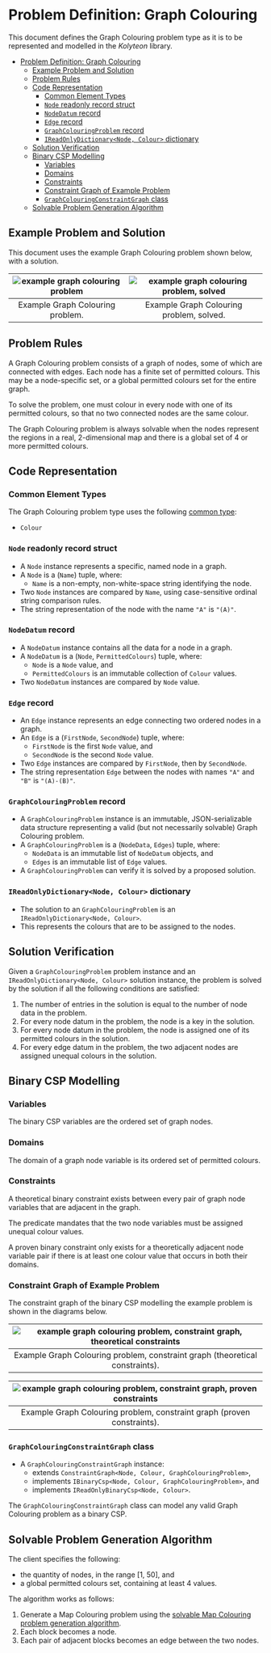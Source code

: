 # Problem Definition: Graph Colouring

This document defines the Graph Colouring problem type as it is to be represented and modelled in the *Kolyteon* library.

- [Problem Definition: Graph Colouring](#problem-definition-graph-colouring)
  - [Example Problem and Solution](#example-problem-and-solution)
  - [Problem Rules](#problem-rules)
  - [Code Representation](#code-representation)
    - [Common Element Types](#common-element-types)
    - [`Node` readonly record struct](#node-readonly-record-struct)
    - [`NodeDatum` record](#nodedatum-record)
    - [`Edge` record](#edge-record)
    - [`GraphColouringProblem` record](#graphcolouringproblem-record)
    - [`IReadOnlyDictionary<Node, Colour>` dictionary](#ireadonlydictionarynode-colour-dictionary)
  - [Solution Verification](#solution-verification)
  - [Binary CSP Modelling](#binary-csp-modelling)
    - [Variables](#variables)
    - [Domains](#domains)
    - [Constraints](#constraints)
    - [Constraint Graph of Example Problem](#constraint-graph-of-example-problem)
    - [`GraphColouringConstraintGraph` class](#graphcolouringconstraintgraph-class)
  - [Solvable Problem Generation Algorithm](#solvable-problem-generation-algorithm)

## Example Problem and Solution

This document uses the example Graph Colouring problem shown below, with a solution.

| ![example graph colouring problem](media/example-problems-graph-colouring-problem.png) | ![example graph colouring problem, solved](media/example-problems-graph-colouring-problem-solved.png) |
|:--------------------------------------------------------------------------------------:|:-----------------------------------------------------------------------------------------------------:|
|                            Example Graph Colouring problem.                            |                               Example Graph Colouring problem, solved.                                |

## Problem Rules

A Graph Colouring problem consists of a graph of nodes, some of which are connected with edges. Each node has a finite set of permitted colours. This may be a node-specific set, or a global permitted colours set for the entire graph.

To solve the problem, one must colour in every node with one of its permitted colours, so that no two connected nodes are the same colour.

The Graph Colouring problem is always solvable when the nodes represent the regions in a real, 2-dimensional map and there is a global set of 4 or more permitted colours.

## Code Representation

### Common Element Types

The Graph Colouring problem type uses the following [common type](problem_definition_common_elements.md):

- `Colour`

### `Node` readonly record struct

- A `Node` instance represents a specific, named node in a graph.
- A `Node` is a (`Name`) tuple, where:
  - `Name` is a non-empty, non-white-space string identifying the node.
- Two `Node` instances are compared by `Name`, using case-sensitive ordinal string comparison rules.
- The string representation of the node with the name `"A"` is `"(A)"`.

### `NodeDatum` record

- A `NodeDatum` instance contains all the data for a node in a graph.
- A `NodeDatum` is a (`Node`, `PermittedColours`) tuple, where:
  - `Node` is a `Node` value, and
  - `PermittedColours` is an immutable collection of `Colour` values.
- Two `NodeDatum` instances are compared by `Node` value.

### `Edge` record

- An `Edge` instance represents an edge connecting two ordered nodes in a graph.
- An `Edge` is a (`FirstNode`, `SecondNode`) tuple, where:
  - `FirstNode` is the first `Node` value, and
  - `SecondNode` is the second `Node` value.
- Two `Edge` instances are compared by `FirstNode`, then by `SecondNode`.
- The string representation `Edge` between the nodes with names `"A"` and `"B"` is `"(A)-(B)"`.

### `GraphColouringProblem` record

- A `GraphColouringProblem` instance is an immutable, JSON-serializable data structure representing a valid (but not necessarily solvable) Graph Colouring problem.
- A `GraphColouringProblem` is a (`NodeData`, `Edges`) tuple, where:
  - `NodeData` is an immutable list of `NodeDatum` objects, and
  - `Edges` is an immutable list of `Edge` values.
- A `GraphColouringProblem` can verify it is solved by a proposed solution.

### `IReadOnlyDictionary<Node, Colour>` dictionary

- The solution to an `GraphColouringProblem` is an `IReadOnlyDictionary<Node, Colour>`.
- This represents the colours that are to be assigned to the nodes.

## Solution Verification

Given a `GraphColouringProblem` problem instance and an `IReadOnlyDictionary<Node, Colour>` solution instance, the problem is solved by the solution if all the following conditions are satisfied:

1. The number of entries in the solution is equal to the number of node data in the problem.
2. For every node datum in the problem, the node is a key in the solution.
3. For every node datum in the problem, the node is assigned one of its permitted colours in the solution.
4. For every edge datum in the problem, the two adjacent nodes are assigned unequal colours in the solution.

## Binary CSP Modelling

### Variables

The binary CSP variables are the ordered set of graph nodes.

### Domains

The domain of a graph node variable is its ordered set of permitted colours.

### Constraints

A theoretical binary constraint exists between every pair of graph node variables that are adjacent in the graph.

The predicate mandates that the two node variables must be assigned unequal colour values.

A proven binary constraint only exists for a theoretically adjacent node variable pair if there is at least one colour value that occurs in both their domains.

### Constraint Graph of Example Problem

The constraint graph of the binary CSP modelling the example problem is shown in the diagrams below.

| ![example graph colouring problem, constraint graph, theoretical constraints](media/example-problems-graph-colouring-constraint-graph-theoretical.png) |
|:------------------------------------------------------------------------------------------------------------------------------------------------------:|
|                                      Example Graph Colouring problem, constraint graph (theoretical constraints).                                      |

| ![example graph colouring problem, constraint graph, proven constraints](media/example-problems-graph-colouring-constraint-graph-proven.png) |
|:--------------------------------------------------------------------------------------------------------------------------------------------:|
|                                   Example Graph Colouring problem, constraint graph (proven constraints).                                    |

### `GraphColouringConstraintGraph` class

- A `GraphColouringConstraintGraph` instance:
  - extends `ConstraintGraph<Node, Colour, GraphColouringProblem>`,
  - implements `IBinaryCsp<Node, Colour, GraphColouringProblem>`, and
  - implements `IReadOnlyBinaryCsp<Node, Colour>`.

The `GraphColouringConstraintGraph` class can model any valid Graph Colouring problem as a binary CSP.

## Solvable Problem Generation Algorithm

The client specifies the following:

- the quantity of nodes, in the range \[1, 50\], and
- a global permitted colours set, containing at least 4 values.

The algorithm works as follows:

1. Generate a Map Colouring problem using the [solvable Map Colouring problem generation algorithm](problem_definition_map_colouring.md#solvable-problem-generation-algorithm).
2. Each block becomes a node.
3. Each pair of adjacent blocks becomes an edge between the two nodes.
